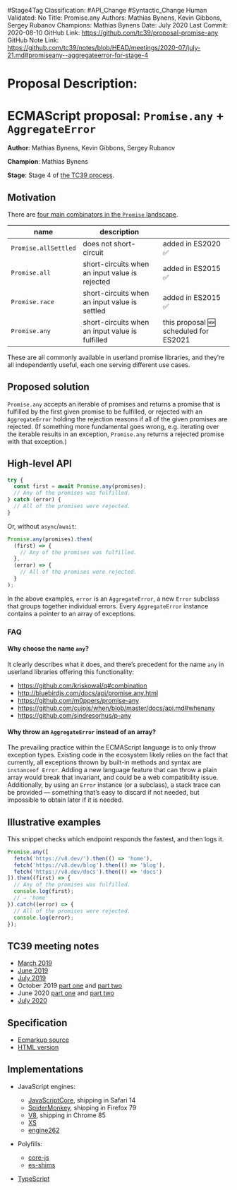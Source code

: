 #Stage4Tag
Classification: #API_Change #Syntactic_Change
Human Validated: No
Title: Promise.any
Authors: Mathias Bynens, Kevin Gibbons, Sergey Rubanov
Champions: Mathias Bynens
Date: July 2020
Last Commit: 2020-08-10
GitHub Link: https://github.com/tc39/proposal-promise-any
GitHub Note Link: https://github.com/tc39/notes/blob/HEAD/meetings/2020-07/july-21.md#promiseany--aggregateerror-for-stage-4

# Proposal Description:
# ECMAScript proposal: `Promise.any` + `AggregateError`

**Author**: Mathias Bynens, Kevin Gibbons, Sergey Rubanov

**Champion**: Mathias Bynens

**Stage**: Stage 4 of [the TC39 process](https://tc39.es/process-document/).

## Motivation

There are [four main combinators in the `Promise` landscape](https://v8.dev/features/promise-combinators).

| name                 | description                                     |                                       |
| -------------------- | ----------------------------------------------- | ------------------------------------- |
| `Promise.allSettled` | does not short-circuit                          | added in ES2020 ✅                    |
| `Promise.all`        | short-circuits when an input value is rejected  | added in ES2015 ✅                    |
| `Promise.race`       | short-circuits when an input value is settled   | added in ES2015 ✅                    |
| `Promise.any`        | short-circuits when an input value is fulfilled | this proposal 🆕 scheduled for ES2021 |

These are all commonly available in userland promise libraries, and they’re all independently useful, each one serving different use cases.

## Proposed solution

`Promise.any` accepts an iterable of promises and returns a promise that is fulfilled by the first given promise to be fulfilled, or rejected with an `AggregateError` holding the rejection reasons if all of the given promises are rejected. (If something more fundamental goes wrong, e.g. iterating over the iterable results in an exception, `Promise.any` returns a rejected promise with that exception.)

## High-level API

```js
try {
  const first = await Promise.any(promises);
  // Any of the promises was fulfilled.
} catch (error) {
  // All of the promises were rejected.
}
```

Or, without `async`/`await`:

```js
Promise.any(promises).then(
  (first) => {
    // Any of the promises was fulfilled.
  },
  (error) => {
    // All of the promises were rejected.
  }
);
```

In the above examples, `error` is an `AggregateError`, a new `Error` subclass that groups together individual errors. Every `AggregateError` instance contains a pointer to an array of exceptions.

### FAQ

#### Why choose the name `any`?

It clearly describes what it does, and there’s precedent for the name `any` in userland libraries offering this functionality:

- https://github.com/kriskowal/q#combination
- http://bluebirdjs.com/docs/api/promise.any.html
- https://github.com/m0ppers/promise-any
- https://github.com/cujojs/when/blob/master/docs/api.md#whenany
- https://github.com/sindresorhus/p-any

#### Why throw an `AggregateError` instead of an array?

The prevailing practice within the ECMAScript language is to only throw exception types. Existing code in the ecosystem likely relies on the fact that currently, all exceptions thrown by built-in methods and syntax are `instanceof Error`. Adding a new language feature that can throw a plain array would break that invariant, and could be a web compatibility issue. Additionally, by using an `Error` instance (or a subclass), a stack trace can be provided — something that’s easy to discard if not needed, but impossible to obtain later if it is needed.

## Illustrative examples

This snippet checks which endpoint responds the fastest, and then logs it.

```js
Promise.any([
  fetch('https://v8.dev/').then(() => 'home'),
  fetch('https://v8.dev/blog').then(() => 'blog'),
  fetch('https://v8.dev/docs').then(() => 'docs')
]).then((first) => {
  // Any of the promises was fulfilled.
  console.log(first);
  // → 'home'
}).catch((error) => {
  // All of the promises were rejected.
  console.log(error);
});
```

## TC39 meeting notes

- [March 2019](https://github.com/tc39/notes/blob/master/meetings/2019-03/mar-27.md#promiseany)
- [June 2019](https://github.com/tc39/notes/blob/master/meetings/2019-06/june-5.md#promiseany)
- [July 2019](https://github.com/tc39/notes/blob/master/meetings/2019-07/july-24.md#promiseany)
- October 2019 [part one](https://github.com/tc39/notes/blob/master/meetings/2019-10/october-2.md#promiseany-for-stage-3) and [part two](https://github.com/tc39/notes/blob/master/meetings/2019-10/october-3.md#promiseany-reprise)
- June 2020 [part one](https://github.com/tc39/notes/blob/master/meetings/2020-06/june-2.md#aggregateerror-errors-update) and [part two](https://github.com/tc39/notes/blob/master/meetings/2020-06/june-2.md#aggregateerror-constructor-update)
- [July 2020](https://github.com/tc39/notes/blob/master/meetings/2020-07/july-21.md#promiseany--aggregateerror-for-stage-4)

## Specification

- [Ecmarkup source](https://github.com/tc39/proposal-promise-any/blob/master/spec.html)
- [HTML version](https://tc39.es/proposal-promise-any/)

## Implementations

- JavaScript engines:
    - [JavaScriptCore](https://bugs.webkit.org/show_bug.cgi?id=202566), shipping in Safari 14
    - [SpiderMonkey](https://bugzilla.mozilla.org/show_bug.cgi?id=1568903), shipping in Firefox 79
    - [V8](https://bugs.chromium.org/p/v8/issues/detail?id=9808), shipping in Chrome 85
    - [XS](https://blog.moddable.com/blog/xs10/)
    - [engine262](https://github.com/engine262/engine262/commit/c68877ef1c4633daac8b58b5ce1876f709c1cc16)

- Polyfills:
    - [core-js](https://github.com/zloirock/core-js#promiseany)
    - [es-shims](https://github.com/es-shims/Promise.any)

- [TypeScript](https://github.com/microsoft/TypeScript/pull/33844)
